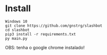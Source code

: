 # Install
```
Windows 10
git clone https://github.com/gnstrg/slashbot
cd slashbot
pip3 install -r requirements.txt
py main.py
```
<p>
OBS: tenha o google chrome instalado!
</p>
